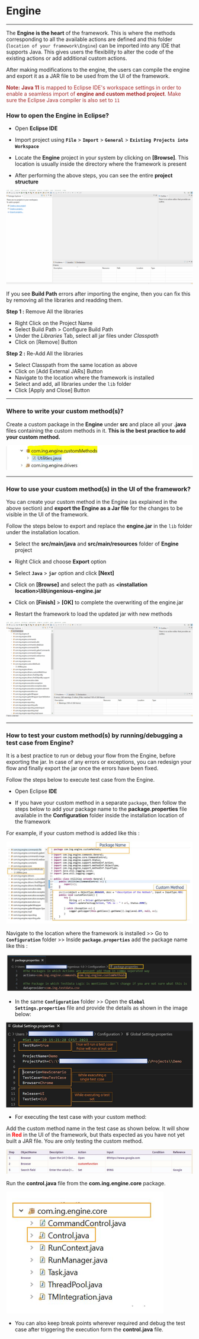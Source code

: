 # **Engine**  
---------------------- 

The **Engine is the heart** of the framework. This is where the methods corresponding to all the available actions are defined and this folder (`location of your framework\Engine`) can be imported into any IDE that supports Java. This gives users the flexibility to alter the code of the existing actions or add additional custom actions. 

After making modifications to the engine, the users can compile the engine and export it as a JAR file to be used from the UI of the framework.

<span style="color:Brown">**Note:** **Java 11** is mapped to Eclipse IDE's workspace settings in order to enable a seamless import of **engine and custom method project**. Make sure the Eclipse Java compiler is also set to `11` </span>

### How to open the Engine in Eclipse?

- Open **Eclipse IDE**

- Import project using **`File`** > **`Import`** > **`General`** > **`Existing Projects into Workspace`**

- Locate the **Engine** project in your system by clicking on **[Browse]**. This location is usually inside the directory where the framework is present

- After performing the above steps, you can see the entire **project structure**

![import](img/engine/import.gif "import")


If you see **Build Path** errors after importing the engine, then you can fix this by removing all the libraries and readding them.

**Step 1 :** Remove All the libraries
- Right Click on the Project Name
- Select Build Path > Configure Build Path
- Under the *Libraries* Tab, select all jar files under *Classpath*
- Click on [Remove] Button

**Step 2 :** Re-Add All the libraries
- Select Classpath from the same location as above
- Click on [Add External JARs] Button
- Navigate to the location where the framework is installed
- Select and add, all libraries under the `lib` folder
- Click [Apply and Close] Button

----------

### Where to write your custom method(s)?

Create a custom package in the **Engine** under **src** and place all your **.java** files containing the custom methods in it. **This is the best practice to add your custom method.**


![package](img/engine/1.JPG "package")

----------

### How to use your custom method(s) in the UI of the framework?


You can create your custom method in the Engine (as explained in the above section) and **export the Engine as a Jar file** for the changes to be visible in the UI of the framework.

Follow the steps below to export and  replace the **engine.jar** in the `lib` folder under the  installation location. 

- Select the  **src/main/java**  and **src/main/resources** folder of **Engine** project

- Right Click and choose **Export** option
	
- Select **`Java`** > **`jar`** option and click **[Next]**
	
- Click on **[Browse]** and select the path as **&lt;installation location&gt;\lib\ingenious-engine.jar**

- Click on **[Finish]** > **[OK]** to complete the overwriting of the engine.jar

- Restart the framework to load the updated jar with new methods
	
![export](img/engine/export.gif "export")


----------
### How to test your custom method(s) by running/debugging a test case from Engine?

It is a best practice to run or debug your flow from the Engine, before exporting the jar. In case of any errors or exceptions, you can redesign your flow and finally export the jar once the errors have been fixed.

Follow the steps below to execute test case from the Engine.


- Open Eclipse **IDE**

- If you have your custom method in a separate `package`, then follow the steps below to add your package name to the **package.properties** file available in the **Configuration** folder inside the installation location of the framework

For example, if your custom method is added like this :

![addpackage](img/engine/3.JPG "addpackage")

Navigate to the location where the framework is installed >> Go to **`Configuration`** folder >> Inside **`package.properties`** add the package name like this :

![addpackage](img/engine/2.JPG "addpackage")


- In the same **`Configuration`** folder >> Open the **`Global Settings.properties`** file and provide the details as shown in the image below:

![settings](img/engine/4.JPG "settings")

- For executing the test case with your custom method:

Add the custom method name in the test case as shown below. It will show in <span style="color:Red">**Red**</span> in the UI of the framework, but thats expected as you have not yet built a JAR file. You are only testing the custom method.

![control](img/engine/6.JPG "control")

Run the **control.java** file from the **com.ing.engine.core** package.

![control](img/engine/5.JPG "control")

- You can also keep break points wherever required and debug the test case after triggering the execution form the **control.java** file.

